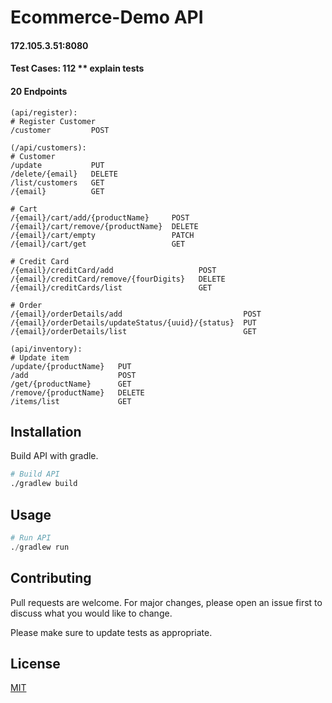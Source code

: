 # Ecommerce-Demo API
#### 172.105.3.51:8080
#### Test Cases: 112 ** explain tests
#### 20 Endpoints
```
(api/register):
# Register Customer
/customer         POST

(/api/customers):
# Customer        
/update           PUT
/delete/{email}   DELETE
/list/customers   GET
/{email}          GET

# Cart
/{email}/cart/add/{productName}     POST
/{email}/cart/remove/{productName}  DELETE
/{email}/cart/empty                 PATCH
/{email}/cart/get                   GET

# Credit Card
/{email}/creditCard/add                   POST
/{email}/creditCard/remove/{fourDigits}   DELETE
/{email}/creditCards/list                 GET

# Order
/{email}/orderDetails/add                           POST
/{email}/orderDetails/updateStatus/{uuid}/{status}  PUT
/{email}/orderDetails/list                          GET

(api/inventory):
# Update item
/update/{productName}   PUT
/add                    POST
/get/{productName}      GET
/remove/{productName}   DELETE
/items/list             GET
```

## Installation

Build API with gradle.

```bash
# Build API
./gradlew build
```

## Usage

```python
# Run API
./gradlew run
```

## Contributing
Pull requests are welcome. For major changes, please open an issue first to discuss what you would like to change.

Please make sure to update tests as appropriate.

## License
[MIT](https://choosealicense.com/licenses/mit/)
